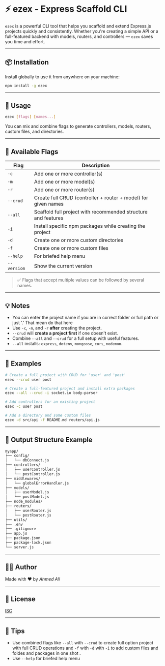 # ⚡ ezex - Express Scaffold CLI

`ezex` is a powerful CLI tool that helps you scaffold and extend Express.js projects quickly and consistently. Whether you're creating a simple API or a full-featured backend with models, routers, and controllers — `ezex` saves you time and effort.

---

## 📦 Installation

Install globally to use it from anywhere on your machine:

```bash
npm install -g ezex
```

---

## 🚀 Usage

```bash
ezex [flags] [names...]
```

You can mix and combine flags to generate controllers, models, routers, custom files, and directories.

---

## 🔧 Available Flags

| Flag       | Description                                                                 |
|------------|-----------------------------------------------------------------------------|
| `-c`       | Add one or more controller(s)                                               |
| `-m`       | Add one or more model(s)                                                    |
| `-r`       | Add one or more router(s)                                                   |
| `--crud`   | Create full CRUD (controller + router + model) for given names              |
| `--all`    | Scaffold full project with recommended structure and features               |
| `-i`       | Install specific npm packages while creating the project                    |
| `-d`       | Create one or more custom directories                                       |
| `-f`       | Create one or more custom files                                             |
| `--help`   | For briefed help menu                                              |
| `--version`| Show the current version                                               |

> ✅ Flags that accept multiple values can be followed by several names.

---

## 💡 Notes
- You can enter the project name if you are in correct folder or full path or just '.' That mean do that here
- Use `-c`, `-m`, and `-r` **after** creating the project.
- `--crud` will **create a project first** if one doesn't exist.
- Combine `--all` and `--crud` for a full setup with useful features.
- `--all` installs: `express`, `dotenv`, `mongoose`, `cors`, `nodemon`.

---

## 🧪 Examples

```bash
# Create a full project with CRUD for 'user' and 'post'
ezex --crud user post
```

```bash
# Create a full-featured project and install extra packages
ezex --all --crud -i socket.io body-parser
```

```bash
# Add controllers for an existing project
ezex -c user post
```

```bash
# Add a directory and some custom files
ezex -d src/api -f README.md routers/api.js
```

---

## 📁 Output Structure Example

```bash
myapp/
├── config/
│   └── dbConnect.js
├── controllers/
│   ├── userController.js
│   └── postController.js
├── middlewares/
│   └── globalErrorHandler.js
├── models/
│   ├── userModel.js
│   └── postModel.js
├── node_modules/
├── routers/
│   ├── userRouter.js
│   └── postRouter.js
├── utils/
├── .env
├── .gitignore
├── app.js
├── package.json
├── package-lock.json
└── server.js

```

---



## 🧑‍💻 Author

Made with ❤️ by *Ahmed Ali*

---

## 🪪 License

[ISC](LICENSE)

---

## 📌 Tips

- Use combined flags like `--all` with `--crud` to create full option project with full CRUD operations and `-f` with `-d` with `-i` to add custom files and foldes and packages in one shot   .
- Use `--help` for briefed help menu